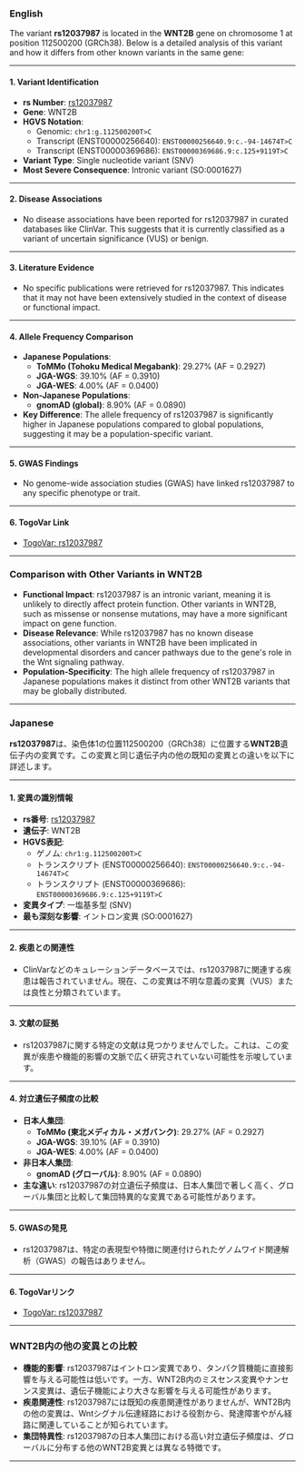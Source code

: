 ### English
The variant **rs12037987** is located in the **WNT2B** gene on chromosome 1 at position 112500200 (GRCh38). Below is a detailed analysis of this variant and how it differs from other known variants in the same gene:

---

#### 1. **Variant Identification**
- **rs Number**: [rs12037987](https://identifiers.org/dbsnp/rs12037987)
- **Gene**: WNT2B
- **HGVS Notation**:
  - Genomic: `chr1:g.112500200T>C`
  - Transcript (ENST00000256640): `ENST00000256640.9:c.-94-14674T>C`
  - Transcript (ENST00000369686): `ENST00000369686.9:c.125+9119T>C`
- **Variant Type**: Single nucleotide variant (SNV)
- **Most Severe Consequence**: Intronic variant (SO:0001627)

---

#### 2. **Disease Associations**
- No disease associations have been reported for rs12037987 in curated databases like ClinVar. This suggests that it is currently classified as a variant of uncertain significance (VUS) or benign.

---

#### 3. **Literature Evidence**
- No specific publications were retrieved for rs12037987. This indicates that it may not have been extensively studied in the context of disease or functional impact.

---

#### 4. **Allele Frequency Comparison**
- **Japanese Populations**:
  - **ToMMo (Tohoku Medical Megabank)**: 29.27% (AF = 0.2927)
  - **JGA-WGS**: 39.10% (AF = 0.3910)
  - **JGA-WES**: 4.00% (AF = 0.0400)
- **Non-Japanese Populations**:
  - **gnomAD (global)**: 8.90% (AF = 0.0890)
- **Key Difference**: The allele frequency of rs12037987 is significantly higher in Japanese populations compared to global populations, suggesting it may be a population-specific variant.

---

#### 5. **GWAS Findings**
- No genome-wide association studies (GWAS) have linked rs12037987 to any specific phenotype or trait.

---

#### 6. **TogoVar Link**
- [TogoVar: rs12037987](https://togovar.org/dbsnp/rs12037987)

---

### Comparison with Other Variants in WNT2B
- **Functional Impact**: rs12037987 is an intronic variant, meaning it is unlikely to directly affect protein function. Other variants in WNT2B, such as missense or nonsense mutations, may have a more significant impact on gene function.
- **Disease Relevance**: While rs12037987 has no known disease associations, other variants in WNT2B have been implicated in developmental disorders and cancer pathways due to the gene's role in the Wnt signaling pathway.
- **Population-Specificity**: The high allele frequency of rs12037987 in Japanese populations makes it distinct from other WNT2B variants that may be globally distributed.

---

### Japanese
**rs12037987**は、染色体1の位置112500200（GRCh38）に位置する**WNT2B**遺伝子内の変異です。この変異と同じ遺伝子内の他の既知の変異との違いを以下に詳述します。

---

#### 1. **変異の識別情報**
- **rs番号**: [rs12037987](https://identifiers.org/dbsnp/rs12037987)
- **遺伝子**: WNT2B
- **HGVS表記**:
  - ゲノム: `chr1:g.112500200T>C`
  - トランスクリプト (ENST00000256640): `ENST00000256640.9:c.-94-14674T>C`
  - トランスクリプト (ENST00000369686): `ENST00000369686.9:c.125+9119T>C`
- **変異タイプ**: 一塩基多型 (SNV)
- **最も深刻な影響**: イントロン変異 (SO:0001627)

---

#### 2. **疾患との関連性**
- ClinVarなどのキュレーションデータベースでは、rs12037987に関連する疾患は報告されていません。現在、この変異は不明な意義の変異（VUS）または良性と分類されています。

---

#### 3. **文献の証拠**
- rs12037987に関する特定の文献は見つかりませんでした。これは、この変異が疾患や機能的影響の文脈で広く研究されていない可能性を示唆しています。

---

#### 4. **対立遺伝子頻度の比較**
- **日本人集団**:
  - **ToMMo (東北メディカル・メガバンク)**: 29.27% (AF = 0.2927)
  - **JGA-WGS**: 39.10% (AF = 0.3910)
  - **JGA-WES**: 4.00% (AF = 0.0400)
- **非日本人集団**:
  - **gnomAD (グローバル)**: 8.90% (AF = 0.0890)
- **主な違い**: rs12037987の対立遺伝子頻度は、日本人集団で著しく高く、グローバル集団と比較して集団特異的な変異である可能性があります。

---

#### 5. **GWASの発見**
- rs12037987は、特定の表現型や特徴に関連付けられたゲノムワイド関連解析（GWAS）の報告はありません。

---

#### 6. **TogoVarリンク**
- [TogoVar: rs12037987](https://togovar.org/dbsnp/rs12037987)

---

### WNT2B内の他の変異との比較
- **機能的影響**: rs12037987はイントロン変異であり、タンパク質機能に直接影響を与える可能性は低いです。一方、WNT2B内のミスセンス変異やナンセンス変異は、遺伝子機能により大きな影響を与える可能性があります。
- **疾患関連性**: rs12037987には既知の疾患関連性がありませんが、WNT2B内の他の変異は、Wntシグナル伝達経路における役割から、発達障害やがん経路に関連していることが知られています。
- **集団特異性**: rs12037987の日本人集団における高い対立遺伝子頻度は、グローバルに分布する他のWNT2B変異とは異なる特徴です。

---